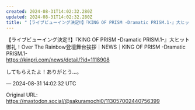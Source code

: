 ```yaml
---
created: 2024-08-31T14:02:32.280Z
updated: 2024-08-31T14:02:32.280Z
title: "【ライブビューイング決定‼】『KING OF PRISM -Dramatic PRISM.1-』大ヒット御礼！Over The Rainbow登壇舞台挨拶｜NE[...]"
---
```


<p>【ライブビューイング決定‼】『KING OF PRISM -Dramatic PRISM.1-』大ヒット御礼！Over The Rainbow登壇舞台挨拶｜NEWS｜KING OF PRISM -Dramatic PRISM.1-<br /><a href="https://kinpri.com/news/detail/?id=1118908" target="_blank" rel="nofollow noopener noreferrer" translate="no"><span class="invisible">https://</span><span class="ellipsis">kinpri.com/news/detail/?id=111</span><span class="invisible">8908</span></a></p><p>してもらえたよ！ありがとう…。</p>

&mdash; 2024-08-31 14:02:32 UTC

Original URL: https://mastodon.social/@sakuramochi0/113057002440756399
